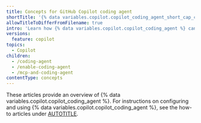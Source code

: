 ```yaml
---
title: Concepts for GitHub Copilot coding agent
shortTitle: '{% data variables.copilot.copilot_coding_agent_short_cap_c %}'
allowTitleToDifferFromFilename: true
intro: 'Learn how {% data variables.copilot.copilot_coding_agent %} can carry out coding tasks for you, working independently in the same workflow you use yourself.'
versions:
  feature: copilot
topics:
  - Copilot
children:
  - /coding-agent
  - /enable-coding-agent
  - /mcp-and-coding-agent
contentType: concepts
---
```


These articles provide an overview of {% data variables.copilot.copilot_coding_agent %}. For instructions on configuring and using {% data variables.copilot.copilot_coding_agent %}, see the how-to articles under [AUTOTITLE](/copilot/how-tos/use-copilot-agents/coding-agent).
